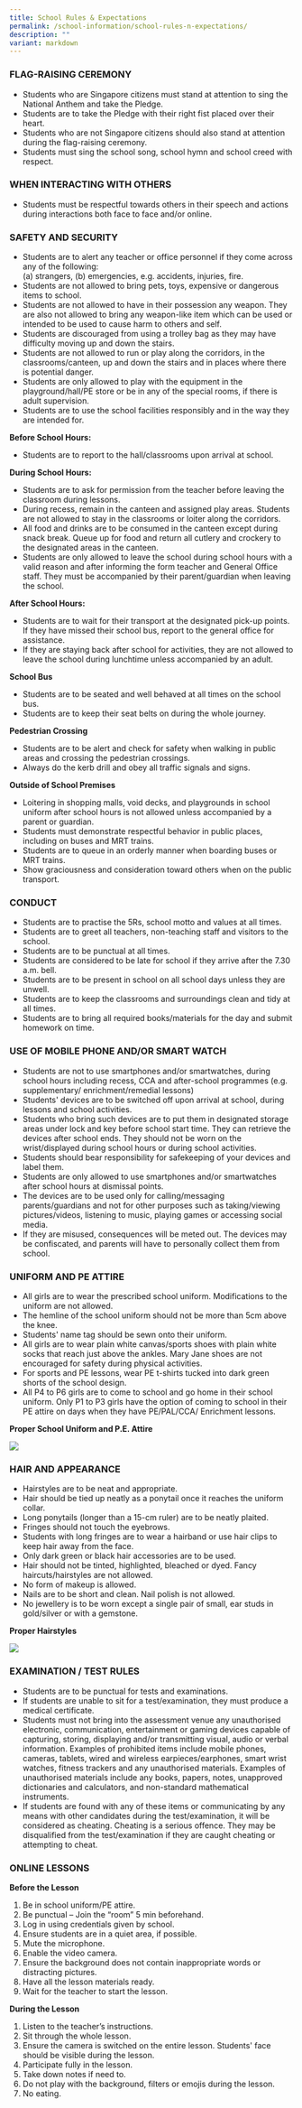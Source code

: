 ```yaml
---
title: School Rules & Expectations
permalink: /school-information/school-rules-n-expectations/
description: ""
variant: markdown
---
```

### FLAG-RAISING CEREMONY

*   Students who are Singapore citizens must stand at attention to sing the National Anthem and take the Pledge.
*   Students are to take the Pledge with their right fist placed over their heart.
*   Students who are not Singapore citizens should also stand at attention during the flag-raising ceremony.
*   Students must sing the school song, school hymn and school creed with respect.

### WHEN INTERACTING WITH OTHERS

*   Students must be respectful towards others in their speech and actions during interactions both face to face and/or online.


### SAFETY AND SECURITY

*   Students are to alert any teacher or office personnel if they come across any of the following:     
(a)	strangers, (b) emergencies, e.g. accidents, injuries, fire. 
*   Students are not allowed to bring pets, toys, expensive or dangerous items to school. 
*   Students are not allowed to have in their possession any weapon. They are also not allowed to bring any weapon-like item which can be used or intended to be used to cause harm to others and self.
*   Students are discouraged from using a trolley bag as they may have difficulty moving up and down the stairs.
*   Students are not allowed to run or play along the corridors, in the classrooms/canteen, up and down the stairs and in places where there is potential danger.
*   Students are only allowed to play with the equipment in the playground/hall/PE store or be in any of the special rooms, if there is adult supervision.
*   Students are to use the school facilities responsibly and in the way they are intended for.


**Before School Hours:**

*   Students are to report to the hall/classrooms upon arrival at school.

  
**During School Hours:**

*   Students are to ask for permission from the teacher before leaving the classroom during lessons.
*   During recess, remain in the canteen and assigned play areas. Students are not allowed to stay in the classrooms or loiter along the corridors.
*   All food and drinks are to be consumed in the canteen except during snack break. Queue up for food and return all cutlery and crockery to the designated areas in the canteen.
*   Students are only allowed to leave the school during school hours with a valid reason and after informing the form teacher and General Office staff. They must be accompanied by their parent/guardian when leaving the school. 


**After School Hours:**

*   Students are to wait for their transport at the designated pick-up points. If they have missed their school bus, report to the general office for assistance.
*   If they are staying back after school for activities, they are not allowed to leave the school during lunchtime unless accompanied by an adult.

**School Bus**

*   Students are to be seated and well behaved at all times on the school bus.
*   Students are to keep their seat belts on during the whole journey.

**Pedestrian Crossing**

* Students are to be alert and check for safety when walking in public areas and crossing the pedestrian crossings.
* Always do the kerb drill and obey all traffic signals and signs. 

**Outside of School Premises**

* Loitering in shopping malls, void decks, and playgrounds in school uniform after school hours is not allowed unless accompanied by a parent or guardian.
* Students must demonstrate respectful behavior in public places, including on buses and MRT trains.
* Students are to queue in an orderly manner when boarding buses or MRT trains.
* Show graciousness and consideration toward others when on the public transport.

### CONDUCT

*   Students are to practise the 5Rs, school motto and values at all times.
*   Students are to greet all teachers, non-teaching staff and visitors to the school.
*   Students are to be punctual at all times. 
*   Students are considered to be late for school if they arrive after the 7.30 a.m. bell.
*   Students are to be present in school on all school days unless they are unwell.
*   Students are to keep the classrooms and surroundings clean and tidy at all times.
*   Students are to bring all required books/materials for the day and submit homework on time. 

### USE OF MOBILE PHONE AND/OR SMART WATCH

* Students are not to use smartphones and/or smartwatches, during school hours including recess, CCA and after-school programmes (e.g. supplementary/ enrichment/remedial lessons)
* Students' devices are to be switched off upon arrival at school, during lessons and school activities.
* Students who bring such devices are to put them in designated storage areas under lock and key before school start time. They can retrieve the devices after school ends. They should not be worn on the wrist/displayed during school hours or during school activities.
* Students should bear responsibility for safekeeping of your devices and label them.
* Students are only allowed to use smartphones and/or smartwatches after school hours at dismissal points.
* The devices are to be used only for calling/messaging parents/guardians and not for other purposes such as taking/viewing pictures/videos, listening to music, playing games or accessing social media.
* If they are misused, consequences will be meted out. The devices may be confiscated, and parents will have to personally collect them from school.


### UNIFORM AND PE ATTIRE

*   All girls are to wear the prescribed school uniform. Modifications to the uniform are not allowed.
*   The hemline of the school uniform should not be more than 5cm above the knee.
*   Students' name tag should be sewn onto their uniform.
*   All girls are to wear plain white canvas/sports shoes with plain white socks that reach just above the ankles. Mary Jane shoes are not encouraged for safety during physical activities.
*   For sports and PE lessons, wear PE t-shirts tucked into dark green shorts of the school design.
*   All P4 to P6 girls are to come to school and go home in their school uniform. Only P1 to P3 girls have the option of coming to school in their PE attire on days when they have PE/PAL/CCA/ Enrichment lessons. 

**Proper School Uniform and P.E. Attire**

![](/images/School%20Information/Proper_Uniform_2024_v1.jpg)


### HAIR AND APPEARANCE

*   Hairstyles are to be neat and appropriate.
*   Hair should be tied up neatly as a ponytail once it reaches the uniform collar.
*   Long ponytails (longer than a 15-cm ruler) are to be neatly plaited. 
*   Fringes should not touch the eyebrows.
*   Students with long fringes are to wear a hairband or use hair clips to keep hair away from the face.
*   Only dark green or black hair accessories are to be used.
*   Hair should not be tinted, highlighted, bleached or dyed. Fancy haircuts/hairstyles are not allowed.
*   No form of makeup is allowed.
*   Nails are to be short and clean. Nail polish is not allowed.
*   No jewellery is to be worn except a single pair of small, ear studs in gold/silver or with a gemstone.  

**Proper Hairstyles**

![](/images/School%20Information/Proper_Hairstyle_2024_v1.jpg)

### EXAMINATION / TEST RULES

*   Students are to be punctual for tests and examinations.
*   If students are unable to sit for a test/examination, they must produce a medical certificate.
*   Students must not bring into the assessment venue any unauthorised electronic, communication, entertainment or gaming devices capable of capturing, storing, displaying and/or transmitting visual, audio or verbal information. Examples of prohibited items include mobile phones, cameras, tablets, wired and wireless earpieces/earphones, smart wrist watches, fitness trackers and any unauthorised materials. Examples of unauthorised materials include any books, papers, notes, unapproved dictionaries and calculators, and non-standard mathematical instruments.
*   If students are found with any of these items or communicating by any means with other candidates during the test/examination, it will be considered as cheating. Cheating is a serious offence. They may be disqualified from the test/examination if they are caught cheating or attempting to cheat.


### ONLINE LESSONS


**Before the Lesson**

1.  Be in school uniform/PE attire.
2.  Be punctual – Join the “room” 5 min beforehand.
3.  Log in using credentials given by school.
4.  Ensure students are in a quiet area, if possible.
5.  Mute the microphone.
6.  Enable the video camera.
7.  Ensure the background does not contain inappropriate words or distracting pictures.
8.  Have all the lesson materials ready.
9.  Wait for the teacher to start the lesson.


**During the Lesson**

1.  Listen to the teacher’s instructions.
2.  Sit through the whole lesson.
3.  Ensure the camera is switched on the entire lesson. Students' face should be visible during the lesson.
4.  Participate fully in the lesson.
5.  Take down notes if need to.
6.  Do not play with the background, filters or emojis during the lesson.
7.  No eating.